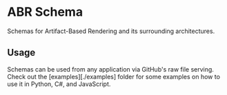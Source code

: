 # ABR Schema

Schemas for Artifact-Based Rendering and its surrounding architectures.


## Usage

Schemas can be used from any application via GitHub's raw file serving. Check
out the [examples][./examples] folder for some examples on how to use it in
Python, C#, and JavaScript.
